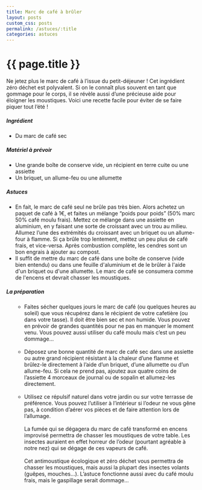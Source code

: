 ```yaml
---
title: Marc de café à brûler
layout: posts
custom_css: posts
permalink: /astuces/:title
categories: astuces
---
```


# {{ page.title }}

Ne jetez plus le marc de café à l’issue du petit-déjeuner ! Cet ingrédient zéro déchet est polyvalent.
Si on le connaît plus souvent en tant que gommage pour le corps, il se révèle aussi d’une précieuse aide pour éloigner les moustiques.
Voici une recette facile pour éviter de se faire piquer tout l’été !

##### Ingrédient

- Du marc de café sec

##### Matériel à prévoir

- Une grande boîte de conserve vide, un récipient en terre cuite ou une assiette
- Un briquet, un allume-feu ou une allumette

##### Astuces

- En fait, le marc de café seul ne brûle pas très bien.
Alors achetez un paquet de café à 1€, et faites un mélange “poids pour poids” (50% marc 50% café moulu frais).
Mettez ce mélange dans une assiette en aluminium, en y faisant une sorte de croissant avec un trou au milieu.
Allumez l’une des extrémités du croissant avec un briquet ou un allume-four à flamme.
Si ça brûle trop lentement, mettez un peu plus de café frais, et vice-versa.
Après combustion complète, les cendres sont un bon engrais à ajouter au compost.
- Il suffit de mettre du marc de café dans une boîte de conserve (vide bien entendu)
ou dans une feuille d'aluminium et de le brûler à l'aide d'un briquet ou d'une allumette.
Le marc de café se consumera comme de l'encens et devrait chasser les moustiques.

##### La préparation

<ul id="prepa">

<section id="categories" markdown="1">

- Faites sécher quelques jours le marc de café (ou quelques heures au soleil) que vous récupérez dans le récipient de votre cafetière (ou dans votre tasse). Il doit être bien sec et non humide. Vous pouvez en prévoir de grandes quantités pour ne pas en manquer le moment venu. Vous pouvez aussi utiliser du café moulu mais c’est un peu dommage…<br><br>
-  Déposez une bonne quantité de marc de café sec dans une assiette ou autre grand récipient résistant à la chaleur d’une flamme et brûlez-le directement à l’aide d’un briquet, d’une allumette ou d’un allume-feu. Si cela ne prend pas, ajoutez aux quatre coins de l’assiette 4 morceaux de journal ou de sopalin et allumez-les directement.<br><br>
- Utilisez ce répulsif naturel dans votre jardin ou sur votre terrasse de préférence. Vous pouvez l’utiliser à l’intérieur si l’odeur ne vous gêne pas, à condition d’aérer vos pièces et de faire attention lors de l’allumage.<br><br>
La fumée qui se dégagera du marc de café transformé en encens improvisé permettra de chasser les moustiques de votre table. Les insectes auraient en effet horreur de l’odeur (pourtant agréable à notre nez) qui se dégage de ces vapeurs de café.<br><br>
Cet antimoustique écologique et zéro déchet vous permettra de chasser les moustiques, mais aussi la plupart des insectes volants (guêpes, mouches…). L’astuce fonctionne aussi avec du café moulu frais, mais le gaspillage serait dommage…

</section>

</ul>